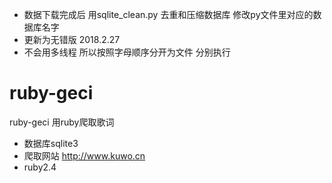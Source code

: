 - 数据下载完成后 用sqlite_clean.py 去重和压缩数据库 修改py文件里对应的数据库名字
- 更新为无错版 2018.2.27
- 不会用多线程 所以按照字母顺序分开为文件 分别执行

# ruby-geci
ruby-geci
用ruby爬取歌词
- 数据库sqlite3
- 爬取网站 http://www.kuwo.cn
- ruby2.4



